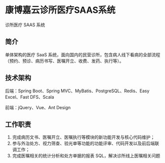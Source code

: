 # 康博嘉云诊所医疗SAAS系统

诊所医疗 SAAS 系统

## 简介

单体架构的医疗 SaaS 系统，面向国内的民营诊所，包含病人线下看病的全部流程（预约、预诊、病历书写、医嘱开立、收费、发药、执行等）。


## 技术架构

后端：Spring Boot、Spring MVC、MyBatis、PostgreSQL、Redis、Easy Excel、Fast DFS、Scala

前端：jQuery、Vue、Ant Design


## 工作职责

1. 完成病历文书、医嘱开立、医嘱执行等模块的新功能开发与核心代码维护；
2. 参与外治处方、视力筛查、验光单等功能的功能评审、代码开发以及前后端联调工作；
3. 完成医嘱相关的统计分析和处方单据的报表 SQL，解决诊所线上医嘱相关问题
